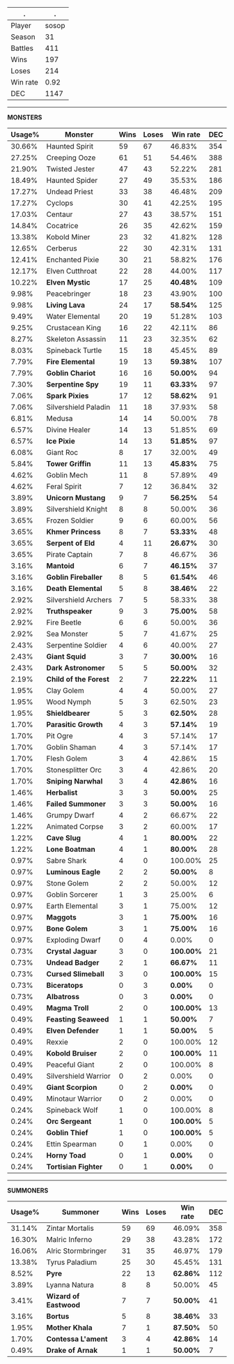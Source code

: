 .|.
|-|-
Player|sosop
Season|31
Battles|411
Wins|197
Loses|214
Win rate|0.92
DEC|1147

---
**MONSTERS**

Usage%|Monster|Wins|Loses|Win rate|DEC|
-|-|-|-|-|-|
30.66%|Haunted Spirit|59|67|46.83%|354|
27.25%|Creeping Ooze|61|51|54.46%|388|
21.90%|Twisted Jester|47|43|52.22%|281|
18.49%|Haunted Spider|27|49|35.53%|186|
17.27%|Undead Priest|33|38|46.48%|209|
17.27%|Cyclops|30|41|42.25%|195|
17.03%|Centaur|27|43|38.57%|151|
14.84%|Cocatrice|26|35|42.62%|159|
13.38%|Kobold Miner|23|32|41.82%|128|
12.65%|Cerberus|22|30|42.31%|131|
12.41%|Enchanted Pixie|30|21|58.82%|176|
12.17%|Elven Cutthroat|22|28|44.00%|117|
10.22%|**Elven Mystic**|17|25|**40.48%**|109|
9.98%|Peacebringer|18|23|43.90%|100|
9.98%|**Living Lava**|24|17|**58.54%**|125|
9.49%|Water Elemental|20|19|51.28%|103|
9.25%|Crustacean King|16|22|42.11%|86|
8.27%|Skeleton Assassin|11|23|32.35%|62|
8.03%|Spineback Turtle|15|18|45.45%|89|
7.79%|**Fire Elemental**|19|13|**59.38%**|107|
7.79%|**Goblin Chariot**|16|16|**50.00%**|94|
7.30%|**Serpentine Spy**|19|11|**63.33%**|97|
7.06%|**Spark Pixies**|17|12|**58.62%**|91|
7.06%|Silvershield Paladin|11|18|37.93%|58|
6.81%|Medusa|14|14|50.00%|78|
6.57%|Divine Healer|14|13|51.85%|69|
6.57%|**Ice Pixie**|14|13|**51.85%**|97|
6.08%|Giant Roc|8|17|32.00%|49|
5.84%|**Tower Griffin**|11|13|**45.83%**|75|
4.62%|Goblin Mech|11|8|57.89%|49|
4.62%|Feral Spirit|7|12|36.84%|32|
3.89%|**Unicorn Mustang**|9|7|**56.25%**|54|
3.89%|Silvershield Knight|8|8|50.00%|36|
3.65%|Frozen Soldier|9|6|60.00%|56|
3.65%|**Khmer Princess**|8|7|**53.33%**|48|
3.65%|**Serpent of Eld**|4|11|**26.67%**|30|
3.65%|Pirate Captain|7|8|46.67%|36|
3.16%|**Mantoid**|6|7|**46.15%**|37|
3.16%|**Goblin Fireballer**|8|5|**61.54%**|46|
3.16%|**Death Elemental**|5|8|**38.46%**|22|
2.92%|Silvershield Archers|7|5|58.33%|38|
2.92%|**Truthspeaker**|9|3|**75.00%**|58|
2.92%|Fire Beetle|6|6|50.00%|36|
2.92%|Sea Monster|5|7|41.67%|25|
2.43%|Serpentine Soldier|4|6|40.00%|27|
2.43%|**Giant Squid**|3|7|**30.00%**|16|
2.43%|**Dark Astronomer**|5|5|**50.00%**|32|
2.19%|**Child of the Forest**|2|7|**22.22%**|11|
1.95%|Clay Golem|4|4|50.00%|27|
1.95%|Wood Nymph|5|3|62.50%|23|
1.95%|**Shieldbearer**|5|3|**62.50%**|28|
1.70%|**Parasitic Growth**|4|3|**57.14%**|19|
1.70%|Pit Ogre|4|3|57.14%|17|
1.70%|Goblin Shaman|4|3|57.14%|17|
1.70%|Flesh Golem|3|4|42.86%|15|
1.70%|Stonesplitter Orc|3|4|42.86%|20|
1.70%|**Sniping Narwhal**|3|4|**42.86%**|16|
1.46%|**Herbalist**|3|3|**50.00%**|25|
1.46%|**Failed Summoner**|3|3|**50.00%**|16|
1.46%|Grumpy Dwarf|4|2|66.67%|22|
1.22%|Animated Corpse|3|2|60.00%|17|
1.22%|**Cave Slug**|4|1|**80.00%**|22|
1.22%|**Lone Boatman**|4|1|**80.00%**|28|
0.97%|Sabre Shark|4|0|100.00%|25|
0.97%|**Luminous Eagle**|2|2|**50.00%**|8|
0.97%|Stone Golem|2|2|50.00%|12|
0.97%|Goblin Sorcerer|1|3|25.00%|6|
0.97%|Earth Elemental|3|1|75.00%|12|
0.97%|**Maggots**|3|1|**75.00%**|16|
0.97%|**Bone Golem**|3|1|**75.00%**|16|
0.97%|Exploding Dwarf|0|4|0.00%|0|
0.73%|**Crystal Jaguar**|3|0|**100.00%**|21|
0.73%|**Undead Badger**|2|1|**66.67%**|11|
0.73%|**Cursed Slimeball**|3|0|**100.00%**|15|
0.73%|**Biceratops**|0|3|**0.00%**|0|
0.73%|**Albatross**|0|3|**0.00%**|0|
0.49%|**Magma Troll**|2|0|**100.00%**|13|
0.49%|**Feasting Seaweed**|1|1|**50.00%**|7|
0.49%|**Elven Defender**|1|1|**50.00%**|5|
0.49%|Rexxie|2|0|100.00%|12|
0.49%|**Kobold Bruiser**|2|0|**100.00%**|11|
0.49%|Peaceful Giant|2|0|100.00%|8|
0.49%|Silvershield Warrior|0|2|0.00%|0|
0.49%|**Giant Scorpion**|0|2|**0.00%**|0|
0.49%|Minotaur Warrior|0|2|0.00%|0|
0.24%|Spineback Wolf|1|0|100.00%|8|
0.24%|**Orc Sergeant**|1|0|**100.00%**|5|
0.24%|**Goblin Thief**|1|0|**100.00%**|5|
0.24%|Ettin Spearman|0|1|0.00%|0|
0.24%|**Horny Toad**|0|1|**0.00%**|0|
0.24%|**Tortisian Fighter**|0|1|**0.00%**|0|

---
**SUMMONERS**

Usage%|Summoner|Wins|Loses|Win rate|DEC|
-|-|-|-|-|-|
31.14%|Zintar Mortalis|59|69|46.09%|358|
16.30%|Malric Inferno|29|38|43.28%|172|
16.06%|Alric Stormbringer|31|35|46.97%|179|
13.38%|Tyrus Paladium|25|30|45.45%|131|
8.52%|**Pyre**|22|13|**62.86%**|112|
3.89%|Lyanna Natura|8|8|50.00%|45|
3.41%|**Wizard of Eastwood**|7|7|**50.00%**|41|
3.16%|**Bortus**|5|8|**38.46%**|33|
1.95%|**Mother Khala**|7|1|**87.50%**|50|
1.70%|**Contessa L'ament**|3|4|**42.86%**|14|
0.49%|**Drake of Arnak**|1|1|**50.00%**|7|
